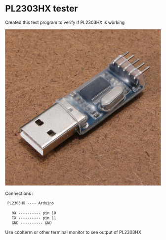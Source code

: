# PL2303HX  tester

Created this test program to verify if  PL2303HX is working 

![PL2303HX](adapter.jpg)

Connections :

     PL2303HX ---- Arduino

       RX ---------- pin 10
       TX ---------- pin 11
       GND ---------- GND



Use coolterm or other terminal monitor to see output of PL2303HX

